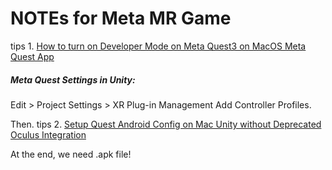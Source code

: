 # NOTEs for Meta MR Game

tips 1. [How to turn on Developer Mode on Meta Quest3 on MacOS Meta Quest App](https://medium.com/sidequestvr/how-to-turn-on-developer-mode-for-the-quest-3-509244ccd386)

##### Meta Quest Settings in Unity:

Edit > Project Settings > XR Plug-in Management
Add Controller Profiles.

Then. 
tips 2. [Setup Quest Android Config on Mac Unity without Deprecated Oculus Integration](https://www.youtube.com/watch?v=7mAAkB1WGpk)

At the end, we need .apk file!
